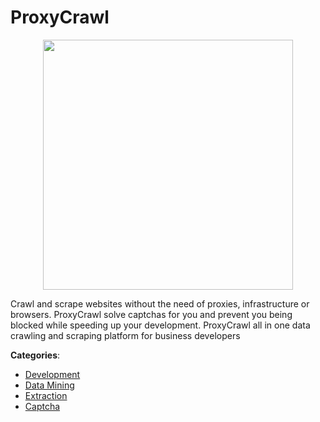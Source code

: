 # ProxyCrawl
<p align="center">
    <img width="400" src="https://raw.githubusercontent.com/apis-list/apis-list/apis/proxycrawl/logo_256x256.png" />
</p>

Crawl and scrape websites without the need of proxies, infrastructure or browsers. ProxyCrawl solve captchas for you and prevent you being blocked while speeding up your development. ProxyCrawl all in one data crawling and scraping platform for business developers



**Categories**:
- [Development](https://github.com/apis-list/apis-list#development)
- [Data Mining](https://github.com/apis-list/apis-list#data-mining)
- [Extraction](https://github.com/apis-list/apis-list#extraction)
- [Captcha](https://github.com/apis-list/apis-list#captcha)







